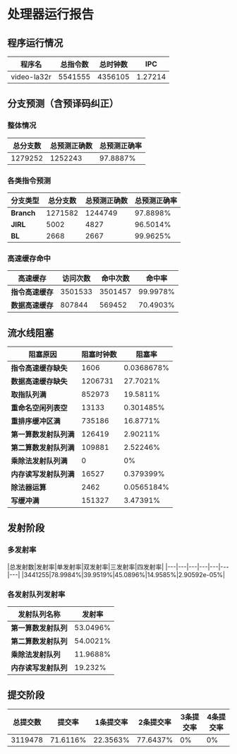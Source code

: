 # 处理器运行报告
## 程序运行情况
|程序名|总指令数|总时钟数|IPC|
|---|---|---|---|
|video-la32r|5541555|4356105|1.27214|

## 分支预测（含预译码纠正）
### 整体情况
|总分支数|总预测正确数|总预测正确率|
|---|---|---|
|1279252|1252243|97.8887%|

### 各类指令预测
|分支类型|总分支数|总预测正确数|总预测正确率|
|---|---|---|---|
|**Branch**| 1271582 | 1244749 | 97.8898%|
|**JIRL**| 5002 | 4827 | 96.5014%|
|**BL**| 2668 | 2667 | 99.9625%|

### 高速缓存命中
|高速缓存|访问次数|命中次数|命中率|
|---|---|---|---|
|**指令高速缓存**| 3501533 | 3501457 | 99.9978%|
|**数据高速缓存**| 807844 | 569452 | 70.4903%|
## 流水线阻塞
|阻塞原因|阻塞时钟数|阻塞率|
|---|---|---|
|**指令高速缓存缺失**| 1606 | 0.0368678%|
|**数据高速缓存缺失**| 1206731 | 27.7021%|
|**取指队列满**| 852973 | 19.5811%|
|**重命名空闲列表空**|13133 | 0.301485%|
|**重排序缓冲区满**|735186 | 16.8771%|
|**第一算数发射队列满**|126419 | 2.90211%|
|**第二算数发射队列满**|109881 | 2.52246%|
|**乘除法发射队列满**|0 | 0%|
|**内存读写发射队列满**|16527 | 0.379399%|
|**除法器运算**|2462 | 0.0565184%|
|**写缓冲满**|151327 | 3.47391%|

## 发射阶段
### 多发射率
|总发射数|发射率|单发射率|双发射率|三发射率|四发射率|
|---|---|---|---|---|---|---|
|3441255|78.9984%|39.9519%|45.0896%|14.9585%|2.90592e-05%|

### 各发射队列发射率
|发射队列名称|发射率|
|---|---|
|**第一算数发射队列**|53.0496%|
|**第二算数发射队列**|54.0021%|
|**乘除法发射队列**|11.9688%|
|**内存读写发射队列**|19.232%|

## 提交阶段
|总提交数|提交率|1条提交率|2条提交率|3条提交率|4条提交率|
|---|---|---|---|---|---|
|3119478|71.6116%|22.3563%|77.6437%|0%|0%|
